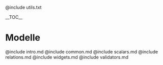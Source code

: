 @include utils.txt

<!DOCTYPE html>
<head>
    <meta charset="UTF-8">
    <title>Modelle</title>
</head>

<style>
@include style.css
</style>

<div class="toc">
__TOC__
</div>

<div class="main">

# Modelle

@include intro.md
@include common.md
@include scalars.md
@include relations.md
@include widgets.md
@include validators.md

</div>
